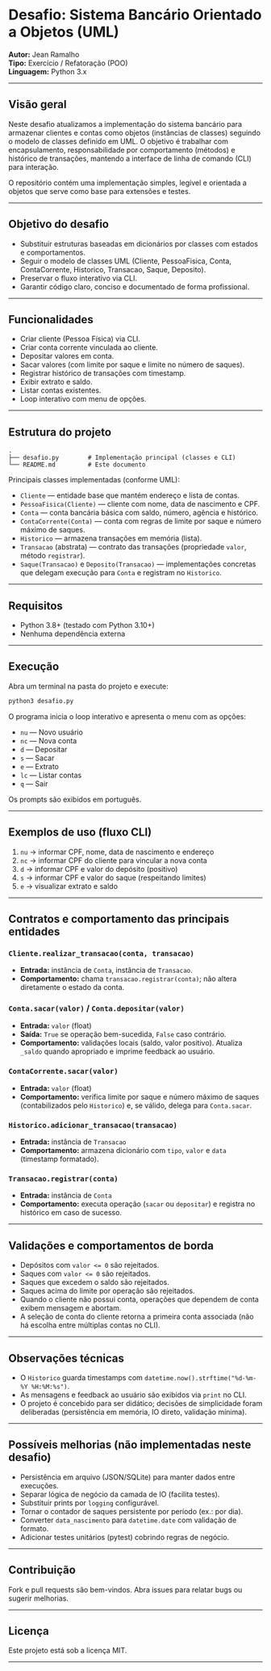 # Desafio: Sistema Bancário Orientado a Objetos (UML)

**Autor:** Jean Ramalho  
**Tipo:** Exercício / Refatoração (POO)  
**Linguagem:** Python 3.x

---

## Visão geral

Neste desafio atualizamos a implementação do sistema bancário para armazenar clientes e contas como objetos (instâncias de classes) seguindo o modelo de classes definido em UML. O objetivo é trabalhar com encapsulamento, responsabilidade por comportamento (métodos) e histórico de transações, mantendo a interface de linha de comando (CLI) para interação.

O repositório contém uma implementação simples, legível e orientada a objetos que serve como base para extensões e testes.

---

## Objetivo do desafio

- Substituir estruturas baseadas em dicionários por classes com estados e comportamentos.
- Seguir o modelo de classes UML (Cliente, PessoaFisica, Conta, ContaCorrente, Historico, Transacao, Saque, Deposito).
- Preservar o fluxo interativo via CLI.
- Garantir código claro, conciso e documentado de forma profissional.

---

## Funcionalidades

- Criar cliente (Pessoa Física) via CLI.
- Criar conta corrente vinculada ao cliente.
- Depositar valores em conta.
- Sacar valores (com limite por saque e limite no número de saques).
- Registrar histórico de transações com timestamp.
- Exibir extrato e saldo.
- Listar contas existentes.
- Loop interativo com menu de opções.

---

## Estrutura do projeto

```
.
├── desafio.py        # Implementação principal (classes e CLI)
└── README.md         # Este documento
```

Principais classes implementadas (conforme UML):

- `Cliente` — entidade base que mantém endereço e lista de contas.
- `PessoaFisica(Cliente)` — cliente com nome, data de nascimento e CPF.
- `Conta` — conta bancária básica com saldo, número, agência e histórico.
- `ContaCorrente(Conta)` — conta com regras de limite por saque e número máximo de saques.
- `Historico` — armazena transações em memória (lista).
- `Transacao` (abstrata) — contrato das transações (propriedade `valor`, método `registrar`).
- `Saque(Transacao)` e `Deposito(Transacao)` — implementações concretas que delegam execução para `Conta` e registram no `Historico`.

---

## Requisitos

- Python 3.8+ (testado com Python 3.10+)
- Nenhuma dependência externa

---

## Execução

Abra um terminal na pasta do projeto e execute:

```bash
python3 desafio.py
```

O programa inicia o loop interativo e apresenta o menu com as opções:

- `nu` — Novo usuário
- `nc` — Nova conta
- `d`  — Depositar
- `s`  — Sacar
- `e`  — Extrato
- `lc` — Listar contas
- `q`  — Sair

Os prompts são exibidos em português.

---

## Exemplos de uso (fluxo CLI)

1. `nu` → informar CPF, nome, data de nascimento e endereço  
2. `nc` → informar CPF do cliente para vincular a nova conta  
3. `d`  → informar CPF e valor do depósito (positivo)  
4. `s`  → informar CPF e valor do saque (respeitando limites)  
5. `e`  → visualizar extrato e saldo  

---

## Contratos e comportamento das principais entidades

### `Cliente.realizar_transacao(conta, transacao)`
- **Entrada:** instância de `Conta`, instância de `Transacao`.
- **Comportamento:** chama `transacao.registrar(conta)`; não altera diretamente o estado da conta.

### `Conta.sacar(valor)` / `Conta.depositar(valor)`
- **Entrada:** `valor` (float)
- **Saída:** `True` se operação bem-sucedida, `False` caso contrário.
- **Comportamento:** validações locais (saldo, valor positivo). Atualiza `_saldo` quando apropriado e imprime feedback ao usuário.

### `ContaCorrente.sacar(valor)`
- **Entrada:** `valor` (float)
- **Comportamento:** verifica limite por saque e número máximo de saques (contabilizados pelo `Historico`) e, se válido, delega para `Conta.sacar`.

### `Historico.adicionar_transacao(transacao)`
- **Entrada:** instância de `Transacao`
- **Comportamento:** armazena dicionário com `tipo`, `valor` e `data` (timestamp formatado).

### `Transacao.registrar(conta)`
- **Entrada:** instância de `Conta`
- **Comportamento:** executa operação (`sacar` ou `depositar`) e registra no histórico em caso de sucesso.

---

## Validações e comportamentos de borda

- Depósitos com `valor <= 0` são rejeitados.
- Saques com `valor <= 0` são rejeitados.
- Saques que excedem o saldo são rejeitados.
- Saques acima do limite por operação são rejeitados.
- Quando o cliente não possui conta, operações que dependem de conta exibem mensagem e abortam.
- A seleção de conta do cliente retorna a primeira conta associada (não há escolha entre múltiplas contas no CLI).

---

## Observações técnicas

- O `Historico` guarda timestamps com `datetime.now().strftime("%d-%m-%Y %H:%M:%s")`.
- As mensagens e feedback ao usuário são exibidos via `print` no CLI.
- O projeto é concebido para ser didático; decisões de simplicidade foram deliberadas (persistência em memória, IO direto, validação mínima).

---

## Possíveis melhorias (não implementadas neste desafio)

- Persistência em arquivo (JSON/SQLite) para manter dados entre execuções.
- Separar lógica de negócio da camada de IO (facilita testes).
- Substituir prints por `logging` configurável.
- Tornar o contador de saques persistente por período (ex.: por dia).
- Converter `data_nascimento` para `datetime.date` com validação de formato.
- Adicionar testes unitários (pytest) cobrindo regras de negócio.

---

## Contribuição

Fork e pull requests são bem-vindos. Abra issues para relatar bugs ou sugerir melhorias.

---

## Licença

Este projeto está sob a licença MIT.

---
